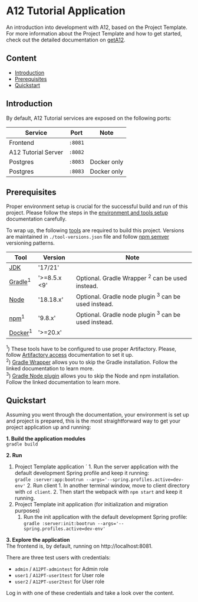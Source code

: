 <!--- References --->
<!--- Project Template getA12 documentation links --->
[getA12]: https://docs.geta12.com/docs/?release=2023.06#content:asciidoc,product:PROJECT_TEMPLATE,artifact:project-template-documentation,scene:Qc5TNM
[Artifactory access]: https://docs.geta12.com/docs/?release=2023.06#content:asciidoc,product:PROJECT_TEMPLATE,artifact:project-template-documentation,scene:Qc5TNM,anchor:_artifactory_access
[Gradle Wrapper]: https://docs.geta12.com/docs/?release=2023.06#content:asciidoc,product:PROJECT_TEMPLATE,artifact:project-template-documentation,scene:Qc5TNM,anchor:_gradle_wrapper
[Gradle Node plugin]: https://docs.geta12.com/docs/?release=2023.06#content:asciidoc,product:PROJECT_TEMPLATE,artifact:project-template-documentation,scene:Qc5TNM,anchor:_gradle_node_plugin
[Environment and Tools Setup]: https://docs.geta12.com/docs/?release=2023.06#content:asciidoc,product:PROJECT_TEMPLATE,artifact:project-template-documentation,scene:Qc5TNM,anchor:_environment_and_tools_setup

<!--- other links --->
[JDK]: https://adoptopenjdk.net/
[Gradle]: https://docs.gradle.org/
[Docker]: https://hub.docker.com/
[Node]: https://nodejs.org/en/docs/
[npm]: https://docs.npmjs.com/about-npm
[npm semver]: https://github.com/npm/node-semver
<!--- End of References --->

# A12 Tutorial Application
An introduction into development with A12, based on the Project Template. For more information about the Project Template and how to get started, check out the detailed documentation on [getA12].

## Content
- [Introduction](#introduction)
- [Prerequisites](#prerequisites)
- [Quickstart](#quickstart)

<a name="introduction"></a>
## Introduction
By default, A12 Tutorial services are exposed on the following ports:

| Service             | Port      | Note        |
|---------------------|-----------|-------------|
| Frontend            | ``:8081`` |             |
| A12 Tutorial Server | ``:8082`` |             |
| Postgres                | ``:8083`` | Docker only |
| Postgres            | ``:8083`` | Docker only |

<a name="prerequisities"></a>
## Prerequisites
Proper environment setup is crucial for the successful build and run of this project. Please follow the steps in the [environment and tools setup] documentation carefully.

To wrap up, the following [tools](./tool-versions.json) are required to build this project. Versions are maintained in `./tool-versions.json` file and follow [npm semver] versioning patterns.

<!--- VERSION_TABLE_START (Edit versions in tool-versions.json, not here. Do not delete this tag.) --->
| Tool                 | Version      | Note                                                           |
|----------------------|--------------|----------------------------------------------------------------|
| [JDK]                | '17/21'      |                                                                |
| [Gradle]<sup>1</sup> | '>=8.5.x <9' | Optional. Gradle Wrapper <sup>2</sup> can be used instead.     |
| [Node]               | '18.18.x'    | Optional. Gradle node plugin <sup>3</sup> can be used instead. |
| [npm]<sup>1</sup>    | '9.8.x'      | Optional. Gradle node plugin <sup>3</sup> can be used instead. |
| [Docker]<sup>1</sup> | '>=20.x'     |                                                                |
<!--- VERSION_TABLE_END (Edit versions in tool-versions.json, not here. Do not delete this tag.) --->

<sup>1</sup>) These tools have to be configured to use proper Artifactory. Please, follow [Artifactory access] documentation to set it up.  
<sup>2</sup>) [Gradle Wrapper] allows you to skip the Gradle installation. Follow the linked documentation to learn more.  
<sup>3</sup>) [Gradle Node plugin] allows you to skip the Node and npm installation. Follow the linked documentation to learn more.

<a name="quickstart"></a>
## Quickstart
Assuming you went through the documentation, your environment is set up and project is prepared, this is the most straightforward way to get your project application up and running:

**1. Build the application modules**  
`gradle build`

**2. Run**
1. Project Template application
´  1. Run the server application with the default development Spring profile and keep it running:  
      `gradle :server:app:bootrun --args='--spring.profiles.active=dev-env'`
   2. Run client
       1. In another terminal window, move to client directory with `cd client`.
       2. Then start the webpack with `npm start` and keep it running.
2. Project Template init application (for initialization and migration purposes)
   1. Run the init application with the default development Spring profile:  
      `gradle :server:init:bootrun --args='--spring.profiles.active=dev-env'`

**3. Explore the application**  
The frontend is, by default, running on http://localhost:8081.

There are three test users with credentials:

- `admin` / `A12PT-admintest` for Admin role
- `user1` / `A12PT-user1test` for User role
- `user2` / `A12PT-user2test` for User role

Log in with one of these credentials and take a look over the content.